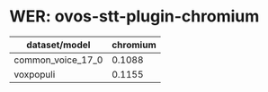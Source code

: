 
# WER: ovos-stt-plugin-chromium
|dataset/model|chromium|
|-|-|
| common_voice_17_0 | 0.1088 |
| voxpopuli | 0.1155 |